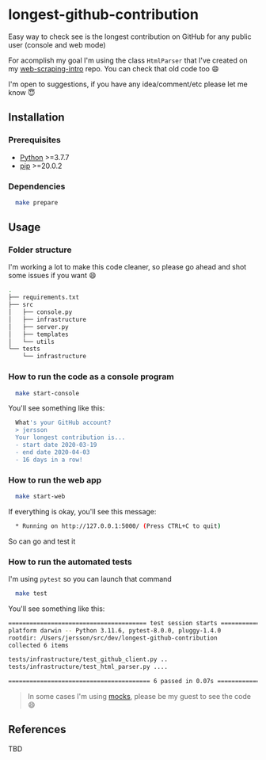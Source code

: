# longest-github-contribution

Easy way to check see is the longest contribution on GitHub for any public user (console and web mode)

For acomplish my goal I'm using the class `HtmlParser` that I've created on my [web-scraping-intro](https://github.com/jersson/web-scraping-intro) repo. You can check that old code too :smile:

I'm open to suggestions, if you have any idea/comment/etc please let me know :innocent:

## Installation

### Prerequisites

- [Python](https://www.python.org/) >=3.7.7
- [pip](https://pypi.org/project/pip/) >=20.0.2

### Dependencies

```bash
  make prepare
```

## Usage

### Folder structure

I'm working a lot to make this code cleaner, so please go ahead and shot some issues if you want :smile:

```bash
.
├── requirements.txt
├── src
│   ├── console.py
│   ├── infrastructure
│   ├── server.py
│   ├── templates
│   └── utils
└── tests
    └── infrastructure

```

### How to run the code as a console program

```bash
  make start-console
```

You'll see something like this:

```bash
  What's your GitHub account?
  > jersson
  Your longest contribution is...
  - start date 2020-03-19
  - end date 2020-04-03
  - 16 days in a row!
```

### How to run the web app

```bash
  make start-web
```

If everything is okay, you'll see this message:

```bash
  * Running on http://127.0.0.1:5000/ (Press CTRL+C to quit)
```

So can go and test it

### How to run the automated tests

I'm using `pytest` so you can launch that command

```bash
  make test
```

You'll see something like this:

```bash
======================================= test session starts =======================================
platform darwin -- Python 3.11.6, pytest-8.0.0, pluggy-1.4.0
rootdir: /Users/jersson/src/dev/longest-github-contribution
collected 6 items                                                                                 

tests/infrastructure/test_github_client.py ..                                               [ 33%]
tests/infrastructure/test_html_parser.py ....                                               [100%]

======================================== 6 passed in 0.07s ========================================
```

> In some cases I'm using [mocks](https://docs.python.org/3/library/unittest.mock.html), please be my guest to see the code :smile:
>
## References

TBD
